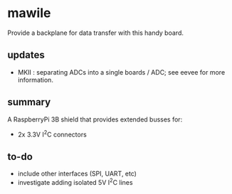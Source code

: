 # mawile
Provide a backplane for data transfer with this handy board.

## updates
* MKII : separating ADCs into a single boards / ADC; see eevee for more information.

## summary
A RaspberryPi 3B shield that provides extended busses for:
* 2x 3.3V I<sup>2</sup>C connectors

## to-do
* include other interfaces (SPI, UART, etc)
* investigate adding isolated 5V I<sup>2</sup>C lines
